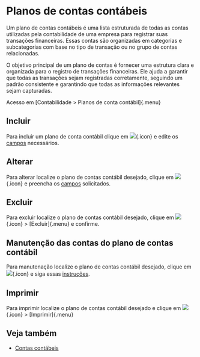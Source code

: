 # Planos de contas contábeis

Um plano de contas contábeis é uma lista estruturada de todas as contas utilizadas pela contabilidade de uma empresa para registrar suas transações financeiras. Essas contas são organizadas em categorias e subcategorias com base no tipo de transação ou no grupo de contas relacionadas.

O objetivo principal de um plano de contas é fornecer uma estrutura clara e organizada para o registro de transações financeiras. Ele ajuda a garantir que todas as transações sejam registradas corretamente, seguindo um padrão consistente e garantindo que todas as informações relevantes sejam capturadas.

Acesso em [Contabilidade > Planos de conta contábil]{.menu}

## Incluir

Para incluir um plano de conta contábil clique em ![](https://static.zenerp.app.br/icons/action-create.svg){.icon} e edite os [campos](accountChart-edit) necessários.

## Alterar

Para alterar localize o plano de contas contábil desejado, clique em ![](https://static.zenerp.app.br/icons/action-update.svg){.icon} e preencha os [campos](accountChart-edit) solicitados.


## Excluir

Para excluir localize o plano de contas contábil desejado, clique em ![](https://static.zenerp.app.br/icons/action-more-tr.svg){.icon} > [Excluir]{.menu} e confirme.


## Manutenção das contas do plano de contas contábil

Para manutenação localize o plano de contas contábil desejado, clique em ![](https://static.zenerp.app.br/icons/action-child.svg){.icon} e siga essas [instruções](account).

## Imprimir

Para imprimir localize o plano de contas contábil desejado e clique em ![](https://static.zenerp.app.br/icons/action-more-tr.svg){.icon} > [Imprimir]{.menu}

## Veja também

* [Contas contábeis](account)